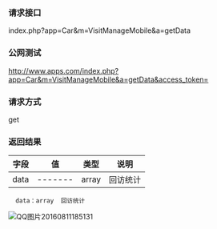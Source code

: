 ### **请求接口**
index.php?app=Car&m=VisitManageMobile&a=getData



### **公网测试**
http://www.apps.com/index.php?app=Car&m=VisitManageMobile&a=getData&access_token=

### **请求方式**
get

### **返回结果**
|字段        |值          |类型    |说明        |
| ---------  |--------    |-------- |--------  |
|data|-------   |array  |回访统计  |

      data：array  回访统计
            
            
![QQ图片20160811185131](http://192.168.1.240/uploads/ranmufei/apps/17498fd4dc/QQ%E5%9B%BE%E7%89%8720160811185131.png)

